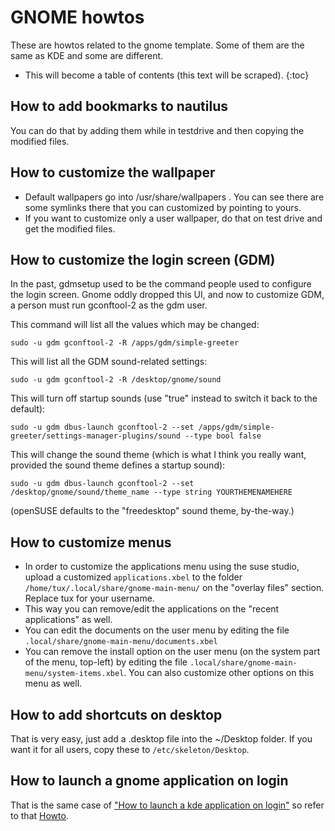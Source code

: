 # GNOME howtos

These are howtos related to the gnome template. Some of them are the same as KDE
and some are different.

* This will become a table of contents (this text will be scraped).
{:toc}


## How to add bookmarks to nautilus

You can do that by adding them while in testdrive and then copying the modified files.


## How to customize the wallpaper

* Default wallpapers go into /usr/share/wallpapers . You can see there are some symlinks there that you can customized by pointing to yours.
* If you want to customize only a user wallpaper, do that on test drive and get the modified files.


## How to customize the login screen (GDM)

In the past, gdmsetup used to be the command people used to configure the login screen. Gnome oddly dropped this UI, and now to customize GDM, a person must run gconftool-2 as the gdm user.


This command will list all the values which may be changed:

    sudo -u gdm gconftool-2 -R /apps/gdm/simple-greeter

This will list all the GDM sound-related settings:

    sudo -u gdm gconftool-2 -R /desktop/gnome/sound

This will turn off startup sounds (use "true" instead to switch it back to the default):

    sudo -u gdm dbus-launch gconftool-2 --set /apps/gdm/simple-greeter/settings-manager-plugins/sound --type bool false

This will change the sound theme (which is what I think you really want, provided the sound theme defines a startup sound):

    sudo -u gdm dbus-launch gconftool-2 --set /desktop/gnome/sound/theme_name --type string YOURTHEMENAMEHERE

(openSUSE defaults to the "freedesktop" sound theme, by-the-way.)


## How to customize menus

* In order to customize the applications menu using the suse studio, upload a customized `applications.xbel` to the folder `/home/tux/.local/share/gnome-main-menu/` on the "overlay files" section. Replace tux for your username.
* This way you can remove/edit the applications on the "recent applications" as well.
* You can edit the documents on the user menu by editing the file `.local/share/gnome-main-menu/documents.xbel`
* You can remove the install option on the user menu (on the system part of the menu, top-left) by editing the file `.local/share/gnome-main-menu/system-items.xbel`. You can also customize other options on this menu as well.


## How to add shortcuts on desktop

That is very easy, just add a .desktop file into the ~/Desktop folder.
If you want it for all users, copy these to `/etc/skeleton/Desktop`.


## How to launch a gnome application on login

That is the same case of ["How to launch a kde application on login"][kde-howto] so refer to that [Howto][kde-howto].


[kde-howto]: kde-howtos.html